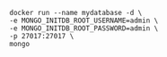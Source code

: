     docker run --name mydatabase -d \
    -e MONGO_INITDB_ROOT_USERNAME=admin \
    -e MONGO_INITDB_ROOT_PASSWORD=admin \
    -p 27017:27017 \
    mongo